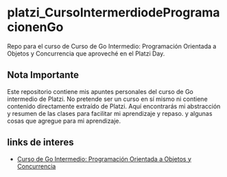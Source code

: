 # platzi_CursoIntermerdiodeProgramacionenGo

Repo para el curso de Curso de Go Intermedio: Programación Orientada a Objetos y Concurrencia que aproveché en el Platzi Day.

## Nota Importante

Este repositorio contiene mis apuntes personales del curso de Go intermedio de Platzi. No pretende ser un curso en sí mismo ni contiene contenido directamente extraído de Platzi. Aquí encontrarás mi abstracción y resumen de las clases para facilitar mi aprendizaje y repaso. y algunas cosas que agregue para mi aprendizaje.

## links de interes

- [Curso de Go Intermedio: Programación Orientada a Objetos y Concurrencia](https://platzi.com/cursos/golang-intermedio/)
